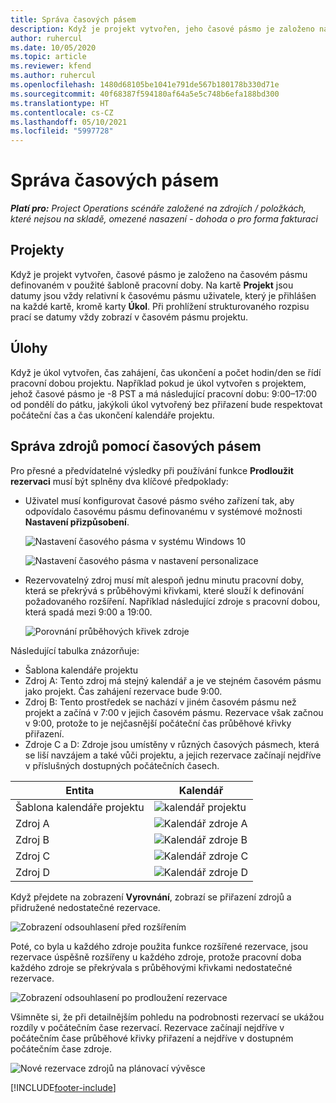 ```yaml
---
title: Správa časových pásem
description: Když je projekt vytvořen, jeho časové pásmo je založeno na časovém pásmu definovaném v použité šabloně pracovní doby.
author: ruhercul
ms.date: 10/05/2020
ms.topic: article
ms.reviewer: kfend
ms.author: ruhercul
ms.openlocfilehash: 1480d68105be1041e791de567b180178b330d71e
ms.sourcegitcommit: 40f68387f594180af64a5e5c748b6efa188bd300
ms.translationtype: HT
ms.contentlocale: cs-CZ
ms.lasthandoff: 05/10/2021
ms.locfileid: "5997728"
---
```

# <a name="manage-time-zones"></a>Správa časových pásem

_**Platí pro:** Project Operations scénáře založené na zdrojích / položkách, které nejsou na skladě, omezené nasazení - dohoda o pro forma fakturaci_


## <a name="projects"></a>Projekty

Když je projekt vytvořen, časové pásmo je založeno na časovém pásmu definovaném v použité šabloně pracovní doby. Na kartě **Projekt** jsou datumy jsou vždy relativní k časovému pásmu uživatele, který je přihlášen na každé kartě, kromě karty **Úkol**. Při prohlížení strukturovaného rozpisu prací se datumy vždy zobrazí v časovém pásmu projektu.

## <a name="tasks"></a>Úlohy

Když je úkol vytvořen, čas zahájení, čas ukončení a počet hodin/den se řídí pracovní dobou projektu. Například pokud je úkol vytvořen s projektem, jehož časové pásmo je -8 PST a má následující pracovní dobu: 9:00–17:00 od pondělí do pátku, jakýkoli úkol vytvořený bez přiřazení bude respektovat počáteční čas a čas ukončení kalendáře projektu.

## <a name="manage-resources-with-time-zones"></a>Správa zdrojů pomocí časových pásem

Pro přesné a předvídatelné výsledky při používání funkce **Prodloužit rezervaci** musí být splněny dva klíčové předpoklady:  

- Uživatel musí konfigurovat časové pásmo svého zařízení tak, aby odpovídalo časovému pásmu definovanému v systémové možnosti **Nastavení přizpůsobení**.
 
  ![Nastavení časového pásma v systému Windows 10](media/reconcile-assignments-03.png)

  ![Nastavení časového pásma v nastavení personalizace](media/reconcile-assignments-04.png)
 
- Rezervovatelný zdroj musí mít alespoň jednu minutu pracovní doby, která se překrývá s průběhovými křivkami, které slouží k definování požadovaného rozšíření. Například následující zdroje s pracovní dobou, která spadá mezi 9:00 a 19:00. 

  ![Porovnání průběhových křivek zdroje](media/reconcile-assignments-05.png)

Následující tabulka znázorňuje:

- Šablona kalendáře projektu
- Zdroj A: Tento zdroj má stejný kalendář a je ve stejném časovém pásmu jako projekt. Čas zahájení rezervace bude 9:00.
- Zdroj B: Tento prostředek se nachází v jiném časovém pásmu než projekt a začíná v 7:00 v jejich časovém pásmu. Rezervace však začnou v 9:00, protože to je nejčasnější počáteční čas průběhové křivky přiřazení.
- Zdroje C a D: Zdroje jsou umístěny v různých časových pásmech, která se liší navzájem a také vůči projektu, a jejich rezervace začínají nejdříve v příslušných dostupných počátečních časech.

|Entita  |Kalendář  |
|-|-|
|Šablona kalendáře projektu   | ![kalendář projektu](media/reconcile-assignments-06.png) |
|Zdroj A  | ![Kalendář zdroje A](media/reconcile-assignments-06.png) |
|Zdroj B  |  ![Kalendář zdroje B](media/reconcile-assignments-07.png) |
|Zdroj C  |  ![Kalendář zdroje C](media/reconcile-assignments-08.png) |
|Zdroj D  | ![Kalendář zdroje D](media/reconcile-assignments-09.png)  |
 
Když přejdete na zobrazení **Vyrovnání**, zobrazí se přiřazení zdrojů a přidružené nedostatečné rezervace.

![Zobrazení odsouhlasení před rozšířením](media/reconcile-assignments-10.png)

Poté, co byla u každého zdroje použita funkce rozšířené rezervace, jsou rezervace úspěšně rozšířeny u každého zdroje, protože pracovní doba každého zdroje se překrývala s průběhovými křivkami nedostatečné rezervace.

![Zobrazení odsouhlasení po prodloužení rezervace](media/reconcile-assignments-11.png) 

Všimněte si, že při detailnějším pohledu na podrobnosti rezervací se ukážou rozdíly v počátečním čase rezervací. Rezervace začínají nejdříve v počátečním čase průběhové křivky přiřazení a nejdříve v dostupném počátečním čase zdroje.

![Nové rezervace zdrojů na plánovací vývěsce](media/reconcile-assignments-12.png)


[!INCLUDE[footer-include](../includes/footer-banner.md)]